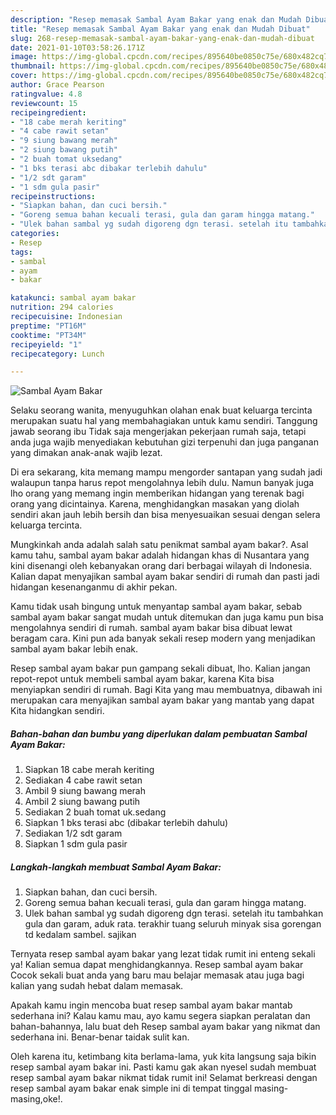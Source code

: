 ```yaml
---
description: "Resep memasak Sambal Ayam Bakar yang enak dan Mudah Dibuat"
title: "Resep memasak Sambal Ayam Bakar yang enak dan Mudah Dibuat"
slug: 268-resep-memasak-sambal-ayam-bakar-yang-enak-dan-mudah-dibuat
date: 2021-01-10T03:58:26.171Z
image: https://img-global.cpcdn.com/recipes/895640be0850c75e/680x482cq70/sambal-ayam-bakar-foto-resep-utama.jpg
thumbnail: https://img-global.cpcdn.com/recipes/895640be0850c75e/680x482cq70/sambal-ayam-bakar-foto-resep-utama.jpg
cover: https://img-global.cpcdn.com/recipes/895640be0850c75e/680x482cq70/sambal-ayam-bakar-foto-resep-utama.jpg
author: Grace Pearson
ratingvalue: 4.8
reviewcount: 15
recipeingredient:
- "18 cabe merah keriting"
- "4 cabe rawit setan"
- "9 siung bawang merah"
- "2 siung bawang putih"
- "2 buah tomat uksedang"
- "1 bks terasi abc dibakar terlebih dahulu"
- "1/2 sdt garam"
- "1 sdm gula pasir"
recipeinstructions:
- "Siapkan bahan, dan cuci bersih."
- "Goreng semua bahan kecuali terasi, gula dan garam hingga matang."
- "Ulek bahan sambal yg sudah digoreng dgn terasi. setelah itu tambahkan gula dan garam, aduk rata. terakhir tuang seluruh minyak sisa gorengan td kedalam sambel. sajikan"
categories:
- Resep
tags:
- sambal
- ayam
- bakar

katakunci: sambal ayam bakar 
nutrition: 294 calories
recipecuisine: Indonesian
preptime: "PT16M"
cooktime: "PT34M"
recipeyield: "1"
recipecategory: Lunch

---
```



![Sambal Ayam Bakar](https://img-global.cpcdn.com/recipes/895640be0850c75e/680x482cq70/sambal-ayam-bakar-foto-resep-utama.jpg)

Selaku seorang wanita, menyuguhkan olahan enak buat keluarga tercinta merupakan suatu hal yang membahagiakan untuk kamu sendiri. Tanggung jawab seorang ibu Tidak saja mengerjakan pekerjaan rumah saja, tetapi anda juga wajib menyediakan kebutuhan gizi terpenuhi dan juga panganan yang dimakan anak-anak wajib lezat.

Di era  sekarang, kita memang mampu mengorder santapan yang sudah jadi walaupun tanpa harus repot mengolahnya lebih dulu. Namun banyak juga lho orang yang memang ingin memberikan hidangan yang terenak bagi orang yang dicintainya. Karena, menghidangkan masakan yang diolah sendiri akan jauh lebih bersih dan bisa menyesuaikan sesuai dengan selera keluarga tercinta. 



Mungkinkah anda adalah salah satu penikmat sambal ayam bakar?. Asal kamu tahu, sambal ayam bakar adalah hidangan khas di Nusantara yang kini disenangi oleh kebanyakan orang dari berbagai wilayah di Indonesia. Kalian dapat menyajikan sambal ayam bakar sendiri di rumah dan pasti jadi hidangan kesenanganmu di akhir pekan.

Kamu tidak usah bingung untuk menyantap sambal ayam bakar, sebab sambal ayam bakar sangat mudah untuk ditemukan dan juga kamu pun bisa mengolahnya sendiri di rumah. sambal ayam bakar bisa dibuat lewat beragam cara. Kini pun ada banyak sekali resep modern yang menjadikan sambal ayam bakar lebih enak.

Resep sambal ayam bakar pun gampang sekali dibuat, lho. Kalian jangan repot-repot untuk membeli sambal ayam bakar, karena Kita bisa menyiapkan sendiri di rumah. Bagi Kita yang mau membuatnya, dibawah ini merupakan cara menyajikan sambal ayam bakar yang mantab yang dapat Kita hidangkan sendiri.

<!--inarticleads1-->

##### Bahan-bahan dan bumbu yang diperlukan dalam pembuatan Sambal Ayam Bakar:

1. Siapkan 18 cabe merah keriting
1. Sediakan 4 cabe rawit setan
1. Ambil 9 siung bawang merah
1. Ambil 2 siung bawang putih
1. Sediakan 2 buah tomat uk.sedang
1. Siapkan 1 bks terasi abc (dibakar terlebih dahulu)
1. Sediakan 1/2 sdt garam
1. Siapkan 1 sdm gula pasir




<!--inarticleads2-->

##### Langkah-langkah membuat Sambal Ayam Bakar:

1. Siapkan bahan, dan cuci bersih.
1. Goreng semua bahan kecuali terasi, gula dan garam hingga matang.
1. Ulek bahan sambal yg sudah digoreng dgn terasi. setelah itu tambahkan gula dan garam, aduk rata. terakhir tuang seluruh minyak sisa gorengan td kedalam sambel. sajikan




Ternyata resep sambal ayam bakar yang lezat tidak rumit ini enteng sekali ya! Kalian semua dapat menghidangkannya. Resep sambal ayam bakar Cocok sekali buat anda yang baru mau belajar memasak atau juga bagi kalian yang sudah hebat dalam memasak.

Apakah kamu ingin mencoba buat resep sambal ayam bakar mantab sederhana ini? Kalau kamu mau, ayo kamu segera siapkan peralatan dan bahan-bahannya, lalu buat deh Resep sambal ayam bakar yang nikmat dan sederhana ini. Benar-benar taidak sulit kan. 

Oleh karena itu, ketimbang kita berlama-lama, yuk kita langsung saja bikin resep sambal ayam bakar ini. Pasti kamu gak akan nyesel sudah membuat resep sambal ayam bakar nikmat tidak rumit ini! Selamat berkreasi dengan resep sambal ayam bakar enak simple ini di tempat tinggal masing-masing,oke!.

